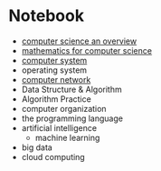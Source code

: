 # Notebook

* [computer science an overview](https://github.com/MingxiaGuo/Notebook/tree/master/computer_science_an_overview)
* [mathematics for computer science](https://github.com/MingxiaGuo/Notebook/tree/master/mathematics_for_computer_science)
* [computer system](https://github.com/MingxiaGuo/Notebook/tree/master/computersystem)
* operating system
* [computer network](https://github.com/MingxiaGuo/Notebook/tree/master/computernetwork)
* Data Structure & Algorithm
* Algorithm Practice
* computer organization
* the programming language
* artificial intelligence
  * machine learning
* big data
* cloud computing
